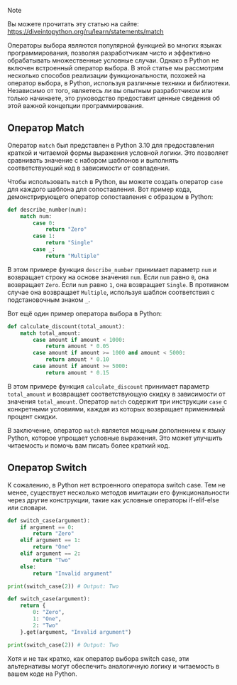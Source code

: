 > [!NOTE]
> Вы можете прочитать эту статью на сайте: https://diveintopython.org/ru/learn/statements/match

Операторы выбора являются популярной функцией во многих языках программирования, позволяя разработчикам чисто и эффективно обрабатывать множественные условные случаи. Однако в Python не включен встроенный оператор выбора. В этой статье мы рассмотрим несколько способов реализации функциональности, похожей на оператор выбора, в Python, используя различные техники и библиотеки. Независимо от того, являетесь ли вы опытным разработчиком или только начинаете, это руководство предоставит ценные сведения об этой важной концепции программирования.

## Оператор Match

Оператор `match` был представлен в Python 3.10 для предоставления краткой и читаемой формы выражения условной логики. Это позволяет сравнивать значение с набором шаблонов и выполнять соответствующий код в зависимости от совпадения.

Чтобы использовать `match` в Python, вы можете создать оператор `case` для каждого шаблона для сопоставления. Вот пример кода, демонстрирующего оператор сопоставления с образцом в Python:

```python
def describe_number(num):
    match num:
        case 0:
            return "Zero"
        case 1:
            return "Single"
        case _:
            return "Multiple"
```

В этом примере функция `describe_number` принимает параметр `num` и возвращает строку на основе значения `num`. Если `num` равно `0`, она возвращает ``Zero``. Если `num` равно `1`, она возвращает `Single`. В противном случае она возвращает `Multiple`, используя шаблон соответствия с подстановочным знаком `_`.

Вот ещё один пример оператора выбора в Python:

```python
def calculate_discount(total_amount):
    match total_amount:
        case amount if amount < 1000:
            return amount * 0.05
        case amount if amount >= 1000 and amount < 5000:
            return amount * 0.10
        case amount if amount >= 5000:
            return amount * 0.15
```

В этом примере функция `calculate_discount` принимает параметр `total_amount` и возвращает соответствующую скидку в зависимости от значения `total_amount`. Оператор `match` содержит три инструкции `case` с конкретными условиями, каждая из которых возвращает применимый процент скидки.

В заключение, оператор `match` является мощным дополнением к языку Python, которое упрощает условные выражения. Это может улучшить читаемость и помочь вам писать более краткий код.

## Оператор Switch

К сожалению, в Python нет встроенного оператора switch case. Тем не менее, существует несколько методов имитации его функциональности через другие конструкции, такие как условные операторы if-elif-else или словари.

```python
def switch_case(argument):
    if argument == 0:
        return "Zero"
    elif argument == 1:
        return "One"
    elif argument == 2:
        return "Two"
    else:
        return "Invalid argument"

print(switch_case(2)) # Output: Two
```

```python
def switch_case(argument):
    return {
        0: "Zero",
        1: "One",
        2: "Two"
    }.get(argument, "Invalid argument")

print(switch_case(2)) # Output: Two
```

Хотя и не так кратко, как оператор выбора switch case, эти альтернативы могут обеспечить аналогичную логику и читаемость в вашем коде на Python.
